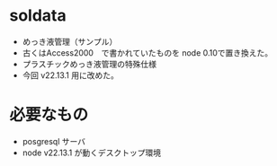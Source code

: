 # soldata
* めっき液管理（サンプル）
* 古くはAccess2000　で書かれていたものを node 0.10で置き換えた。
* プラスチックめっき液管理の特殊仕様
* 今回 v22.13.1 用に改めた。

# 必要なもの
* posgresql サーバ
* node v22.13.1 が動くデスクトップ環境
